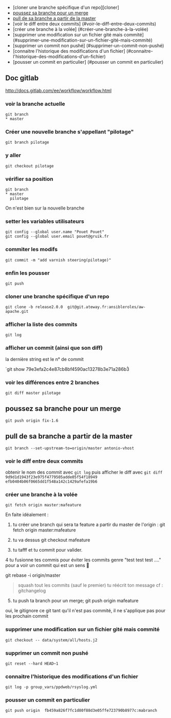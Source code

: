 [cloner une branche spécifique d'un repo]: #cloner
* [cloner une branche spécifique d'un repo][cloner]
* [poussez sa branche pour un merge](#poussez-sa-branche-pour-un-merge)
* [pull de sa branche a partir de la master](#pull-de-sa-branche-a-partir-de-la-master)
* [voir le diff entre deux commits] (#voir-le-diff-entre-deux-commits)
* [créer une branche à la volée] (#créer-une-branche-à-la-volée)
* [supprimer une modification sur un fichier gité mais commité] (#supprimer-une-modification-sur-un-fichier-gité-mais-commité)
* [supprimer un commit non pushé] (#supprimer-un-commit-non-pushé)
* [connaitre l'historique des modifications d'un fichier] (#connaitre-l'historique-des-modifications-d'un-fichier)
* [pousser un commit en particulier] (#pousser un commit en particulier)

## Doc gitlab
http://docs.gitlab.com/ee/workflow/workflow.html


### voir la branche actuelle
```
git branch
* master
```
### Créer une nouvelle branche s'appellant "pilotage" 
`git branch pilotage`
### y aller
`git checkout pilotage`
### vérifier sa position
```
git branch
* master
  pilotage
```
On n'est bien sur la nouvelle branche 
### setter les variables utilisateurs 
```
git config --global user.name "Pouet Pouet"
git config --global user.email pouet@gruik.fr
```
### commiter les modifs
`git commit -m "add varnish steering(pilotage)"`
### enfin les pousser
`git push`
### cloner une branche spécifique d'un repo
`git clone -b release2.0.0  git@git.ateway.fr:ansibleroles/aw-apache.git`

### afficher la liste des commits

`git log`

### afficher un commit (ainsi que son diff) 
 la dernière string est le n° de commit
 
`git show 79e3efa2c4e87cb8bf4590ac13278b3e71a286b3̀ 

### voir les différences entre 2 branches
`git diff master pilotage`

## poussez sa branche pour un merge
`git push origin fix-1.6`

## pull de sa branche a partir de la master

`git branch --set-upstream-to=origin/master antonio-vhost`

### voir le diff entre deux commits

obtenir le nom des commit avec `git log`
puis afficher le diff avec
`git diff 9d9d1d1943f23e975f4779505adde05f54f18949 efb0404b06f0665dd1f548a142c1429afefa19b6`


### créer une branche à la volée

`git fetch origin master:mafeature`


En faite idéalement :

1. tu créer une branch qui sera ta feature a partir du master de l'origin :
git fetch origin master:mafeature

2. tu va dessus
git checkout mafeature

3. tu tafff et tu commit pour valider.

4 tu fusionne tes commis pour éviter les commits genre "test test test ...." pour a voir un commit qui est un sens 🙂

git rebase -i origin/master
>squash tout les commits (sauf le premier)
> tu réécrit ton message cf : gitchangelog
5. tu push ta branch pour un merge;
git push origin mafeature

oui, le gitignore ce git
tant qu'il n'est pas commité, il ne s'applique pas pour les prochain commit

### supprimer une modification sur un fichier gité mais commité

`git checkout -- data/system/all/hosts.j2`

### supprimer un commit non pushé

`git reset --hard HEAD~1`

### connaitre l'historique des modifications d'un fichier

`git log -p group_vars/ppdweb/rsyslog.yml`

### pousser un commit en particulier

`git push origin  fb459a826f7fc1d80f88d3e05ffe723790b8977c:mabranch`

